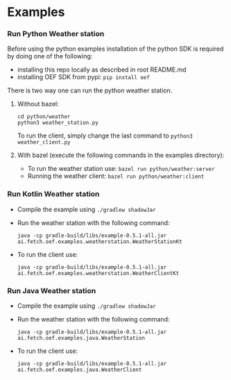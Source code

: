 # Examples

### Run Python Weather station

Before using the python examples installation of the python SDK is required by doing one of the following:
* installing this repo locally as described in root README.md
* installing OEF SDK from pypi: `pip install oef`


There is two way one can run the python weather station.

1) Without bazel:

       cd python/weather
       python3 weather_station.py 

    To run the client, simply change the last command to `python3 weather_client.py`
    
2) With bazel (execute the following commands in the examples directory):

    * To run the weather station use: `bazel run python/weather:server`
    * Running the weather client: `bazel run python/weather:client`
      
      
    
    
### Run Kotlin Weather station

* Compile the example using `./gradlew shadowJar`
* Run the weather station with the following command:

      java -cp gradle-build/libs/example-0.5.1-all.jar ai.fetch.oef.examples.weatherstation.WeatherStationKt


* To run the client use:

      java -cp gradle-build/libs/example-0.5.1-all.jar ai.fetch.oef.examples.weatherstation.WeatherClientKt
  

### Run Java Weather station

* Compile the example using `./gradlew shadowJar`
* Run the weather station with the following command:

      java -cp gradle-build/libs/example-0.5.1-all.jar ai.fetch.oef.examples.java.WeatherStation


* To run the client use:

      java -cp gradle-build/libs/example-0.5.1-all.jar ai.fetch.oef.examples.java.WeatherClient
  
